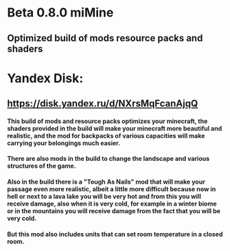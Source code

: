 # Beta 0.8.0 miMine
## Optimized build of mods resource packs and shaders

# Yandex Disk:
## https://disk.yandex.ru/d/NXrsMqFcanAjqQ

#### This build of mods and resource packs optimizes your minecraft, the shaders provided in the build will make your minecraft more beautiful and realistic, and the mod for backpacks of various capacities will make carrying your belongings much easier.
#### There are also mods in the build to change the landscape and various structures of the game.
#### Also in the build there is a "Tough As Nails" mod that will make your passage even more realistic, albeit a little more difficult because now in hell or next to a lava lake you will be very hot and from this you will receive damage, also when it is very cold, for example in a winter biome or in the mountains you will receive damage from the fact that you will be very cold.
#### But this mod also includes units that can set room temperature in a closed room.
